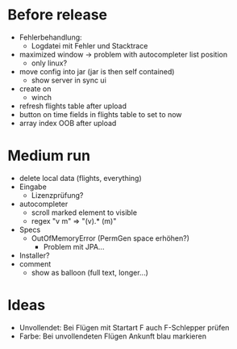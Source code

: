 # Before release
- Fehlerbehandlung:
  - Logdatei mit Fehler und Stacktrace
- maximized window -> problem with autocompleter list position
  - only linux?
- move config into jar (jar is then self contained)
  - show server in sync ui
- create on
  - winch
- refresh flights table after upload
- button on time fields in flights table to set to now
- array index OOB after upload

# Medium run
- delete local data (flights, everything)
- Eingabe
  - Lizenzprüfung?
- autocompleter
  - scroll marked element to visible
  - regex "v m" => "(v).\* (m)"
- Specs
  - OutOfMemoryError (PermGen space erhöhen?)
    - Problem mit JPA...
- Installer?
- comment
  - show as balloon (full text, longer...)

# Ideas
- Unvollendet: Bei Flügen mit Startart F auch F-Schlepper prüfen
- Farbe: Bei unvollendeten Flügen Ankunft blau markieren


